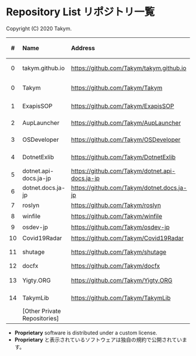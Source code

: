 # Repository List リポジトリ一覧
Copyright (C) 2020 Takym.

| # |Name                        |Address                                         |Status            |状態           |License/規約    |
|:-:|:---------------------------|:-----------------------------------------------|:-----------------|:--------------|:---------------|
|  0|takym.github.io             |<https://github.com/Takym/takym.github.io>      |This Repo         |このリポジトリ |Proprietary     |
|  0|Takym                       |<https://github.com/Takym/Takym>                |This Repo         |このリポジトリ |Proprietary     |
|  1|ExapisSOP                   |<https://github.com/Takym/ExapisSOP>            |No developing     |開発休止中     |MIT License     |
|  2|AupLauncher                 |<https://github.com/Takym/AupLauncher>          |No developing     |開発休止中     |MIT License     |
|  3|OSDeveloper                 |<https://github.com/Takym/OSDeveloper>          |Closed            |終了           |MIT License     |
|  4|DotnetExlib                 |<https://github.com/Takym/DotnetExlib>          |Moved to ExapisSOP|ExapisSOPへ移行|MIT License     |
|  5|dotnet.api-docs.ja-jp       |<https://github.com/Takym/dotnet.api-docs.ja-jp>|Forked            |フォーク       |                |
|  6|dotnet.docs.ja-jp           |<https://github.com/Takym/dotnet.docs.ja-jp>    |Forked            |フォーク       |                |
|  7|roslyn                      |<https://github.com/Takym/roslyn>               |Forked            |フォーク       |                |
|  8|winfile                     |<https://github.com/Takym/winfile>              |Forked            |フォーク       |                |
|  9|osdev-jp                    |<https://github.com/Takym/osdev-jp>             |Forked            |フォーク       |                |
| 10|Covid19Radar                |<https://github.com/Takym/Covid19Radar>         |Forked            |フォーク       |                |
| 11|shutage                     |<https://github.com/Takym/shutage>              |Available         |利用可能       |MIT License     |
| 12|docfx                       |<https://github.com/Takym/docfx>                |Forked            |フォーク       |                |
| 13|Yigty.ORG                   |<https://github.com/Takym/Yigty.ORG>            |Forked            |フォーク       |Undecided/未決定|
| 14|TakymLib                    |<https://github.com/Takym/TakymLib>             |Private           |非公開         |MIT License     |
|   |[Other Private Repositories]|                                                |Private           |非公開         |You cannot use. |

* **Proprietary** software is distributed under a custom license.
* **Proprietary** と表示されているソフトウェアは独自の規約で公開されています。
